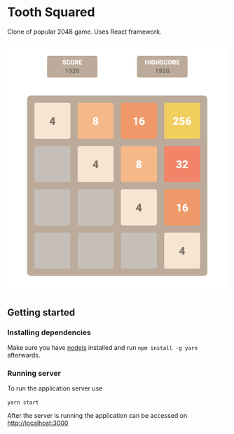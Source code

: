 # Tooth Squared
Clone of popular 2048 game.
Uses React framework.

![Tooth Squared App](docs/tooth_squared.png)

## Getting started

### Installing dependencies

Make sure you have [nodejs](https://nodejs.org/en/) installed and run
`npm install -g yarn`
afterwards.

### Running server
To run the application server use

`yarn start`

After the server is running the application can be accessed on
[http://localhost:3000](http://localhost:3000)
